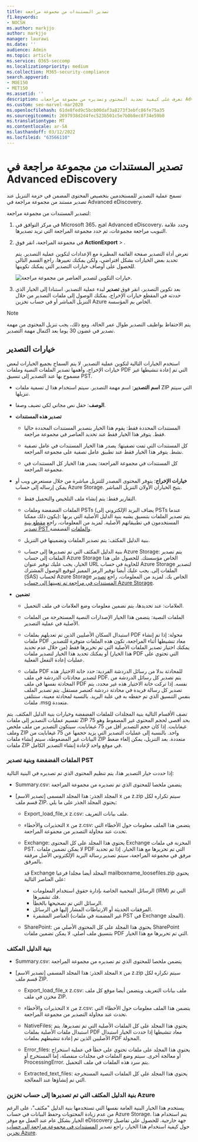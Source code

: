 ```yaml
---
title: تصدير المستندات من مجموعة مراجعة
f1.keywords:
- NOCSH
ms.author: markjjo
author: markjjo
manager: laurawi
ms.date: ''
audience: Admin
ms.topic: article
ms.service: O365-seccomp
ms.localizationpriority: medium
ms.collection: M365-security-compliance
search.appverid:
- MOE150
- MET150
ms.assetid: ''
description: تعرف على كيفية تحديد المحتوى وتصديره من مجموعة مراجعات Advanced eDiscovery العروض التقديمية أو المراجعات الخارجية.
ms.custom: seo-marvel-mar2020
ms.openlocfilehash: 61de8fed9c5bcb00daf3a8273f3ebfc86fe75a35
ms.sourcegitcommit: 2697938d2d4fec523b501c5e7b0b8ec8f34e59b0
ms.translationtype: MT
ms.contentlocale: ar-SA
ms.lasthandoff: 03/12/2022
ms.locfileid: "63566110"
---
```

# <a name="export-documents-from-a-review-set-in-advanced-ediscovery"></a>تصدير المستندات من مجموعة مراجعة في Advanced eDiscovery

تسمح عملية التصدير للمستخدمين بتخصيص المحتوى المضمن في حزمة التنزيل عند تصدير مستند من مجموعة مراجعة في Advanced eDiscovery.

لتصدير المستندات من مجموعة مراجعة:

1. في مركز التوافق في Microsoft 365، افتح Advanced eDiscovery، وحدد علامة التبويب مراجعة مجموعات، ثم حدد مجموعة المراجعة  التي تريد تصديرها.

2. في مجموعة المراجعة، انقر فوق **ActionExport** > .

   تعرض أداة التصدير صفحة القائمة المطيرة مع الإعدادات لتكوين عملية التصدير. يتم تحديد بعض الخيارات بشكل افتراضي، ولكن يمكنك تغييرها. راجع القسم التالي للحصول على أوصاف خيارات التصدير التي يمكنك تكوينها.

   ![خيارات التكوين لتصدير العناصر من مجموعة مراجعة.](../media/bcfc72c7-4a01-4697-9e16-2965b7f04fdb.png)

3. بعد تكوين التصدير، انقر فوق **تصدير** لبدء عملية التصدير. استنادا إلى الخيار الذي حددته في المقطع خيارات  الإخراج، يمكنك الوصول إلى ملفات التصدير من خلال التنزيل المباشر أو في حساب تخزين Azure الخاص بم المؤسسة.

> [!NOTE]
> يتم الاحتفاظ بواظيف التصدير طوال عمر الحالة. ومع ذلك، يجب تنزيل المحتوى من مهمة تصدير في غضون 30 يوما بعد اكتمال مهمة التصدير.

## <a name="export-options"></a>خيارات التصدير

استخدم الخيارات التالية لتكوين عملية التصدير. لا يتم السماح بجميع الخيارات لبعض خيارات الإخراج، وأهمها تصدير الملفات النصية وملفات PDF التي تم إعادة تنشيطها غير مسموح بها عند التصدير إلى تنسيق PST.

- **اسم التصدير**: اسم مهمة التصدير. سيتم استخدام هذا ل تسمية ملفات ZIP التي سيتم تنزيلها.

- **الوصف**: حقل نص مجاني لكي تضيف وصفا.

- **تصدير هذه المستندات**

  - المستندات المحددة فقط: يقوم هذا الخيار بتصدير المستندات المحددة حاليا فقط. يتوفر هذا الخيار فقط عند تحديد العناصر في مجموعة مراجعة.
  
  - كل المستندات التي تمت تصفيتها: يصدر هذا الخيار المستندات في عامل تصفية نشط. يتوفر هذا الخيار فقط عند تطبيق عامل تصفية على مجموعة المراجعة.
  
  - كل المستندات في مجموعة المراجعة: يصدر هذا الخيار كل المستندات في مجموعة المراجعة.

- **خيارات الإخراج**: يتوفر المحتوى المصدر للتنزيل مباشرة من خلال مستعرض ويب أو يمكن إرساله إلى حساب Azure Storage. يتيح الخياران الأولان التنزيل المباشر.
  
  - التقارير فقط: يتم إنشاء ملف التلخيص والتحميل فقط.
  
  - الملفات الفضفضة وملفات PSTs (يضاف البريد الإلكتروني إلى PSTs عندما يكون ذلك ممكنا): يتم تصدير الملفات بتنسيق يشبه بنية الدليل الأصلية التي يرىها المستخدمون في تطبيقاتهم الأصلية.  لمزيد من المعلومات، راجع [مقطع بنية تصدير PST والملفات](#loose-files-and-pst-export-structure) الفضفضة.
  
  - بنية الدليل المكثف: يتم تصدير الملفات وتضمينها في التنزيل.
  
  - بنية الدليل المكثف التي تم تصديرها إلى حساب Azure Storage: يتم تصدير الملفات إلى حساب Azure Storage الخاص مؤسستك. للحصول على هذا الخيار، يجب عليك توفير عنوان URL للحاوية في حساب Azure Storage لتصدير الملفات إلى. يجب عليك أيضا توفير الرمز المميز لتوقيع الوصول المشترك (SAS) لحساب Azure Storage الخاص بك. لمزيد من المعلومات، راجع [تصدير المستندات في مراجعة تم تعيينها إلى حساب Azure Storage](download-export-jobs.md).

- **تضمين**
  
  - العلامات: عند تحديدها، يتم تضمين معلومات وضع العلامات في ملف التحميل.
  
  - الملفات النصية: يتضمن هذا الخيار الإصدارات النصية المستخرجة من الملفات الأصلية في عملية التصدير.
  
  - استبدال السكان الأصليين الذين تم تعديلهم بملفات PDF محولة: إذا تم إنشاء ملفات PDF معاد تنشيطها أثناء المراجعة، تكون هذه الملفات متوفرة للتصدير. يمكنك اختيار تصدير الملفات الأصلية التي تم تحريرها فقط (من خلال عدم تحديد هذا الخيار) أو يمكنك تحديد هذا الخيار لتصدير ملفات PDF التي تحتوي على عمليات إعادة التفعل الفعلية.

  - ملفات PDF للمحادثة بدلا من رسائل الدردشة الفردية: حدد خانة الاختيار هذه لتصدير محادثات الدردشة في ملف PDF. يتم تصدير كل رسائل الدردشة من المحادثة نفسها في ملف PDF نفسه. إذا تركت خانة الاختيار هذه غير محدد، يتم تصدير كل رسالة فريدة في محادثة دردشة كعنصر مستقل. يتم تصدير الملف بنفس التنسيق الذي تم حفظه به في علبة البريد. بالنسبة لمحادثة معينة، ستتلقى ملفات .msg متعددة.

تصف الأقسام التالية بنية المجلدات للملفات الفضفضة وخيارات بنية الدليل المكثف. يتم تقسيم عمليات التصدير إلى ملفات ZIP بحد أقصى لحجم المحتوى غير المضغوط وهو 75 غيغابايت. إذا كان حجم التصدير أقل من 75 غيغابايت، سيتكون التصدير من ملف ملخص وملف ZIP واحد. بالنسبة إلى عمليات التصدير التي يزيد حجمها عن 75 غيغابايت من البيانات غير المضغوطة، سيتم إنشاء ملفات ZIP متعددة. بعد التنزيل، يمكن إلغاء ضغط ملفات ZIP في موقع واحد لإعادة إنشاء التصدير الكامل.

### <a name="loose-files-and-pst-export-structure"></a>الملفات الفضفضة وبنية تصدير PST

إذا حددت خيار التصدير هذا، يتم تنظيم المحتوى الذي تم تصديره في البنية التالية:

- Summary.csv: يتضمن ملخصا للمحتوى الذي تم تصديره من مجموعة المراجعة

- المجلد الجذر: هذا المجلد المسمى [تصدير الاسم] x من z.zip سيتم تكراره لكل قسم ملف ZIP. يحتوي المجلد الجذر على ما يلي:
  
  - Export_load_file_x z.csv: ملف بيانات التعريف.
  
  - التحذيرات والأخطاء x من z.csv: يتضمن هذا الملف معلومات حول الأخطاء التي تحدث عند محاولة التصدير من مجموعة المراجعة.
  
  - Exchange: يحتوي هذا المجلد على كل المحتوى Exchange المخزنة في ملفات PST. لا يمكن تضمين ملفات PDF التي تم تحريرها مع هذا الخيار. إذا تم تحديد مرفق في مجموعة المراجعة، سيتم تصدير رسالة البريد الإلكتروني الأصل مرفقة بالمرفق.
  
    قد Exchange المجلد أيضا مجلدا فرعيا mailboxname_loosefiles.zip يحتوي على العناصر التالية:

    - الرسائل المحمية الخاصة بإدارة حقوق استخدام المعلومات (IRM) التي تم فك تشفيرها.
    - الرسائل التي تم تصحيحها بالخطأ.
    - المرفقات الحديثة أو الارتباطات المشار إليها في الرسائل.
    - العناصر المشفرة (غير المضمنة في ملفات PST في Exchange المجلد).
  
  - SharePoint: يحتوي هذا المجلد على كل المحتوى الأصلي من SharePoint بتنسيق ملف أصلي. لا يمكن تضمين ملفات PDF التي تم تحريرها مع هذا الخيار.

### <a name="condensed-directory-structure"></a>بنية الدليل المكثف

- Summary.csv: يتضمن ملخصا للمحتوى الذي تم تصديره من مجموعة المراجعة

- المجلد الجذر: هذا المجلد المسمى [تصدير الاسم] x من z.zip سيتم تكراره لكل قسم ملف ZIP.
  
  - Export_load_file_x z.csv: ملف بيانات التعريف ويتضمن أيضا موقع كل ملف مخزن في ملف ZIP.
  
  - التحذيرات والأخطاء x من z.csv: يتضمن هذا الملف معلومات حول الأخطاء التي تحدث عند محاولة التصدير من مجموعة المراجعة.

  - NativeFiles: يحتوي هذا المجلد على كل الملفات الأصلية التي تم تصديرها. يتم استبدال ملفات الأصلية بملفات PDF معاد تنشيطها إذا حددت الخيار استبدال الأصليين الذين تم إعادة تنشيطهم بملفات *PDF* المحولة.
  
  - Error_files: يحتوي هذا المجلد على ملفات تحتوي على خطأ في عملية استخراج أو معالجة أخرى. سيتم وضع الملفات في مجلدات منفصلة، إما المستخرج أو ProcessingError. يتم سرد هذه الملفات في ملف التحميل.

  - Extracted_text_files: يحتوي هذا المجلد على كل الملفات النصية المستخرجة التي تم إنشاؤها عند المعالجة.

### <a name="condensed-directory-structure-exported-to-your-azure-storage-account"></a>بنية الدليل المكثف التي تم تصديرها إلى حساب تخزين Azure

يستخدم هذا الخيار البنية العامة نفسها التي تستخدمها بنية الدليل "مكثف"، على الرغم من عدم زيادة المحتويات وحفظ البيانات في حساب Azure Storage. يتم استخدام هذا الخيار بشكل عام عند العمل مع موفر eDiscovery جهة خارجية. للحصول على تفاصيل حول كيفية استخدام هذا الخيار، راجع تصدير [المستندات في مجموعة مراجعة إلى حساب تخزين Azure](download-export-jobs.md).
